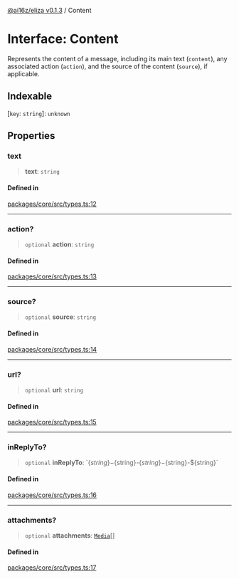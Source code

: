 [@ai16z/eliza v0.1.3](../index.md) / Content

# Interface: Content

Represents the content of a message, including its main text (`content`), any associated action (`action`), and the source of the content (`source`), if applicable.

## Indexable

 \[`key`: `string`\]: `unknown`

## Properties

### text

> **text**: `string`

#### Defined in

[packages/core/src/types.ts:12](https://github.com/ai16z/eliza/blob/main/packages/core/src/types.ts#L12)

***

### action?

> `optional` **action**: `string`

#### Defined in

[packages/core/src/types.ts:13](https://github.com/ai16z/eliza/blob/main/packages/core/src/types.ts#L13)

***

### source?

> `optional` **source**: `string`

#### Defined in

[packages/core/src/types.ts:14](https://github.com/ai16z/eliza/blob/main/packages/core/src/types.ts#L14)

***

### url?

> `optional` **url**: `string`

#### Defined in

[packages/core/src/types.ts:15](https://github.com/ai16z/eliza/blob/main/packages/core/src/types.ts#L15)

***

### inReplyTo?

> `optional` **inReplyTo**: \`$\{string\}-$\{string\}-$\{string\}-$\{string\}-$\{string\}\`

#### Defined in

[packages/core/src/types.ts:16](https://github.com/ai16z/eliza/blob/main/packages/core/src/types.ts#L16)

***

### attachments?

> `optional` **attachments**: [`Media`](../type-aliases/Media.md)[]

#### Defined in

[packages/core/src/types.ts:17](https://github.com/ai16z/eliza/blob/main/packages/core/src/types.ts#L17)
